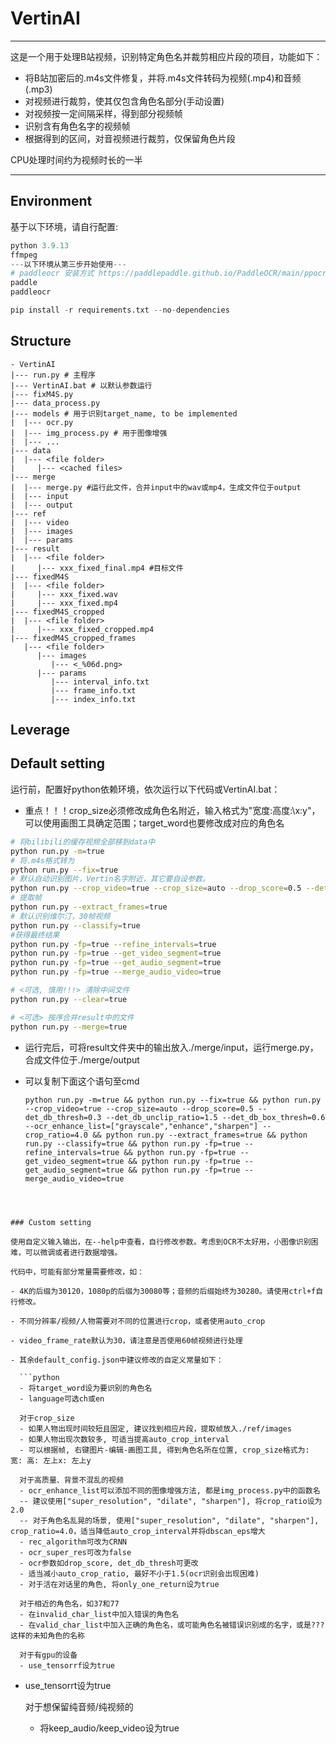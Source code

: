 # VertinAI

---

这是一个用于处理B站视频，识别特定角色名并裁剪相应片段的项目，功能如下：

- 将B站加密后的.m4s文件修复，并将.m4s文件转码为视频(.mp4)和音频(.mp3)
- 对视频进行裁剪，使其仅包含角色名部分(手动设置)
- 对视频按一定间隔采样，得到部分视频帧
- 识别含有角色名字的视频帧
- 根据得到的区间，对音视频进行裁剪，仅保留角色片段

CPU处理时间约为视频时长的一半

---

## Environment

基于以下环境，请自行配置:

```python
python 3.9.13
ffmpeg
---以下环境从第三步开始使用---
# paddleocr 安装方式 https://paddlepaddle.github.io/PaddleOCR/main/ppocr/installation.html#2-paddlepaddle-20
paddle
paddleocr

pip install -r requirements.txt --no-dependencies

```

## Structure

```
- VertinAI
|--- run.py # 主程序
|--- VertinAI.bat # 以默认参数运行
|--- fixM4S.py
|--- data_process.py
|--- models # 用于识别target_name, to be implemented
|  |--- ocr.py
|  |--- img_process.py # 用于图像增强
|  |--- ...
|--- data
|  |--- <file folder>
|     |--- <cached files>
|--- merge
|  |--- merge.py #运行此文件，合并input中的wav或mp4，生成文件位于output
|  |--- input
|  |--- output
|--- ref
|  |--- video
|  |--- images
|  |--- params
|--- result
|  |--- <file folder>
|     |--- xxx_fixed_final.mp4 #目标文件
|--- fixedM4S
|  |--- <file folder>
|     |--- xxx_fixed.wav
|     |--- xxx_fixed.mp4
|--- fixedM4S_cropped
|  |--- <file folder>
|     |--- xxx_fixed_cropped.mp4
|--- fixedM4S_cropped_frames
   |--- <file folder>
      |--- images
         |--- <_%06d.png>
      |--- params
         |--- interval_info.txt
         |--- frame_info.txt
         |--- index_info.txt
```



## Leverage

## Default setting

运行前，配置好python依赖环境，依次运行以下代码或VertinAI.bat：

- 重点！！！crop_size必须修改成角色名附近，输入格式为"宽度:高度:\x:y"，可以使用画图工具确定范围；target_word也要修改成对应的角色名

```bash
# 将bilibili的缓存视频全部移到data中
python run.py -m=true
# 将.m4s格式转为
python run.py --fix=true
# 默认自动识别图片，Vertin名字附近，其它要自设参数。
python run.py --crop_video=true --crop_size=auto --drop_score=0.5 --det_db_thresh=0.3 --det_db_unclip_ratio=1.5 --det_db_box_thresh=0.6 --ocr_enhance_list=["grayscale","enhance","sharpen"]
# 提取帧
python run.py --extract_frames=true
# 默认识别维尔汀，30帧视频
python run.py --classify=true
#获得最终结果
python run.py -fp=true --refine_intervals=true
python run.py -fp=true --get_video_segment=true
python run.py -fp=true --get_audio_segment=true
python run.py -fp=true --merge_audio_video=true

# <可选, 慎用!!!> 清除中间文件
python run.py --clear=true

# <可选> 按序合并result中的文件
python run.py --merge=true
```

- 运行完后，可将result文件夹中的输出放入./merge/input，运行merge.py，合成文件位于./merge/output

- 可以复制下面这个语句至cmd

  ```
  python run.py -m=true && python run.py --fix=true && python run.py --crop_video=true --crop_size=auto --drop_score=0.5 --det_db_thresh=0.3 --det_db_unclip_ratio=1.5 --det_db_box_thresh=0.6 --ocr_enhance_list=["grayscale","enhance","sharpen"] --crop_ratio=4.0 && python run.py --extract_frames=true && python run.py --classify=true && python run.py -fp=true --refine_intervals=true && python run.py -fp=true --get_video_segment=true && python run.py -fp=true --get_audio_segment=true && python run.py -fp=true --merge_audio_video=true
  
  ```
```
  
  

### Custom setting

使用自定义输入输出，在--help中查看，自行修改参数。考虑到OCR不太好用，小图像识别困难，可以微调或者进行数据增强。

代码中，可能有部分常量需要修改，如：

- 4K的后缀为30120，1080p的后缀为30080等；音频的后缀始终为30280。请使用ctrl+f自行修改。

- 不同分辨率/视频/人物需要对不同的位置进行crop，或者使用auto_crop

- video_frame_rate默认为30，请注意是否使用60帧视频进行处理

- 其余default_config.json中建议修改的自定义常量如下：

  ```python
  - 将target_word设为要识别的角色名
  - language可选ch或en
  
  对于crop_size
  - 如果人物出现时间较短且固定, 建议找到相应片段，提取帧放入./ref/images
  - 如果人物出现次数较多, 可适当提高auto_crop_interval
  - 可以根据帧, 右键图片-编辑-画图工具, 得到角色名所在位置, crop_size格式为: 宽: 高: 左上x: 左上y
  
  对于高质量、背景不混乱的视频
  - ocr_enhance_list可以添加不同的图像增强方法, 都是img_process.py中的函数名
  -- 建议使用["super_resolution", "dilate", "sharpen"], 将crop_ratio设为2.0
  -- 对于角色名乱晃的场景, 使用["super_resolution", "dilate", "sharpen"], crop_ratio=4.0，适当降低auto_crop_interval并将dbscan_eps增大
  - rec_algorithm可改为CRNN
  - ocr_super_res可改为false
  - ocr参数如drop_score, det_db_thresh可更改
  - 适当减小auto_crop_ratio, 最好不小于1.5(ocr识别会出现困难)
  - 对于活在对话里的角色, 将only_one_return设为true
  
  对于相近的角色名，如37和77
  - 在invalid_char_list中加入错误的角色名
  - 在valid_char_list中加入正确的角色名，或可能角色名被错误识别成的名字，或是???这样的未知角色的名称
  
  对于有gpu的设备
  - use_tensorrf设为true
```
- use_tensorrt设为true
  
  对于想保留纯音频/纯视频的
  - 将keep_audio/keep_video设为true
  ```
  
  
  ```

